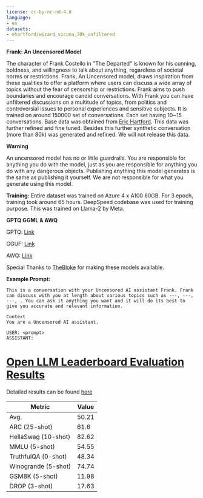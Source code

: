 ```yaml
---
license: cc-by-nc-nd-4.0
language:
- en
datasets:
- ehartford/wizard_vicuna_70k_unfiltered
---
```


**Frank: An Uncensored Model**

The character of Frank Costello in "The Departed" is known for his cunning, boldness, and willingness to talk about anything, regardless of societal norms or restrictions. 
Frank, An Uncensored model, draws inspiration from these qualities to offer a platform where users can discuss a wide array of topics without the fear of censorship or restrictions. 
Frank aims to push boundaries and encourage candid conversations. With Frank you can have unfiltered discussions on a multitude of topics, from politics and controversial issues to personal experiences and sensitive subjects. 
It is trained on around 150000 set of conversations. Each set having 10~15 conversations. Base data was obtained from [Eric Hartford](https://huggingface.co/datasets/ehartford/wizard_vicuna_70k_unfiltered). 
This data was further refined and fine tuned. Besides this further synthetic conversation (more than 80k) was generated and refined. We will not release this data.

**Warning**

 An uncensored model has no or little guardrails. You are responsible for anything you do with the model, just as you are responsible for anything you do with any dangerous objects.
 Publishing anything this model generates is the same as publishing it yourself. We are not responsible for what you generate using this model.

**Training:**
Entire dataset was trained on Azure 4 x A100 80GB. For 3 epoch, training took around 65 hours. DeepSpeed codebase was used for training purpose. This was trained on Llama-2 by Meta.

**GPTQ GGML & AWQ**

GPTQ: [Link](https://huggingface.co/TheBloke/Uncensored-Frank-13b-GPTQ)

GGUF: [Link](https://huggingface.co/TheBloke/Uncensored-Frank-13b-GGUF)

AWQ: [Link](https://huggingface.co/TheBloke/Uncensored-Frank-13b-AWQ)

Special Thanks to [TheBloke](https://huggingface.co/TheBloke) for making these models available.

**Example Prompt:**
```
This is a conversation with your Uncensored AI assistant Frank. Frank can discuss with you at length about various topics such as ---, ---, ---, . You can ask it anything you want and it will do its best to give you accurate and relevant information.

Context
You are a Uncensored AI assistant.

USER: <prompt>
ASSISTANT:
```
# [Open LLM Leaderboard Evaluation Results](https://huggingface.co/spaces/HuggingFaceH4/open_llm_leaderboard)
Detailed results can be found [here](https://huggingface.co/datasets/open-llm-leaderboard/details_ajibawa-2023__Uncensored-Frank-13B)

| Metric                | Value                     |
|-----------------------|---------------------------|
| Avg.                  | 50.21   |
| ARC (25-shot)         | 61.6          |
| HellaSwag (10-shot)   | 82.62    |
| MMLU (5-shot)         | 54.55         |
| TruthfulQA (0-shot)   | 48.34   |
| Winogrande (5-shot)   | 74.74   |
| GSM8K (5-shot)        | 11.98        |
| DROP (3-shot)         | 17.63         |

